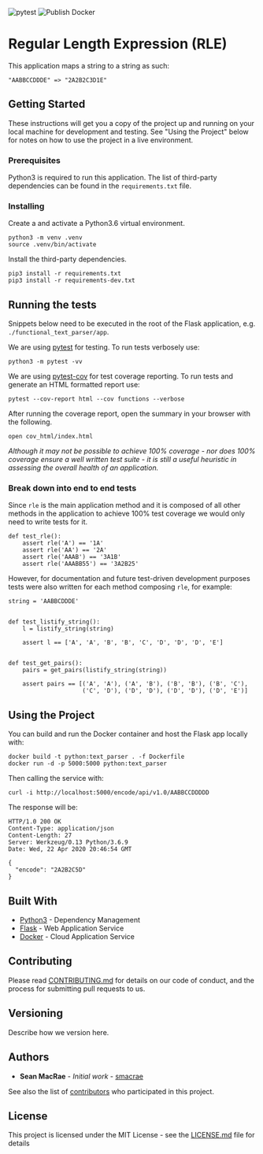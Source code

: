 ![pytest](https://github.com/macrae/functional-text-parser/workflows/pytest/badge.svg)
![Publish Docker](https://github.com/macrae/functional-text-parser/workflows/Publish%20Docker/badge.svg)

# Regular Length Expression (RLE)

This application maps a string to a string as such:

```
"AABBCCDDDE" => "2A2B2C3D1E"
```

## Getting Started

These instructions will get you a copy of the project up and running on your local machine for development and testing. See "Using the Project" below for notes on how to use the project in a live environment.

### Prerequisites

Python3 is required to run this application. The list of third-party dependencies can be found in the `requirements.txt` file.

### Installing

Create a and activate a Python3.6 virtual environment.

```
python3 -m venv .venv
source .venv/bin/activate
```

Install the third-party dependencies.

```
pip3 install -r requirements.txt
pip3 install -r requirements-dev.txt
```

## Running the tests

Snippets below need to be executed in the root of the Flask application, e.g. `./functional_text_parser/app`.

We are using [pytest](https://docs.pytest.org/en/2.9.1/getting-started.html) for testing. To run tests verbosely use:

```
python3 -m pytest -vv
```

We are using [pytest-cov](https://pytest-cov.readthedocs.io/en/latest/) for test coverage reporting. To run tests and generate an HTML formatted report use:

```
pytest --cov-report html --cov functions --verbose
```

After running the coverage report, open the summary in your browser with the following.

```
open cov_html/index.html
```

_Although it may not be possible to achieve 100% coverage - nor does 100% coverage ensure a well written test suite - it is still a useful heuristic in assessing the overall health of an application._

### Break down into end to end tests

Since `rle` is the main application method and it is composed of all other methods in the application to achieve 100% test coverage we would only need to write tests for it.

```
def test_rle():
    assert rle('A') == '1A'
    assert rle('AA') == '2A'
    assert rle('AAAB') == '3A1B'
    assert rle('AAABB55') == '3A2B25'
```

However, for documentation and future test-driven development purposes tests were also written for each method composing `rle`, for example:

```
string = 'AABBCDDDE'


def test_listify_string():
    l = listify_string(string)

    assert l == ['A', 'A', 'B', 'B', 'C', 'D', 'D', 'D', 'E']


def test_get_pairs():
    pairs = get_pairs(listify_string(string))

    assert pairs == [('A', 'A'), ('A', 'B'), ('B', 'B'), ('B', 'C'),
                     ('C', 'D'), ('D', 'D'), ('D', 'D'), ('D', 'E')]
```

## Using the Project

You can build and run the Docker container and host the Flask app locally with:

```
docker build -t python:text_parser . -f Dockerfile
docker run -d -p 5000:5000 python:text_parser
```

Then calling the service with:

```
curl -i http://localhost:5000/encode/api/v1.0/AABBCCDDDDD
```

The response will be:

```
HTTP/1.0 200 OK
Content-Type: application/json
Content-Length: 27
Server: Werkzeug/0.13 Python/3.6.9
Date: Wed, 22 Apr 2020 20:46:54 GMT

{
  "encode": "2A2B2C5D"
}
```

## Built With

* [Python3](https://docs.python.org/3/library/venv.html) - Dependency Management
* [Flask](http://flask.pocoo.org/) - Web Application Service
* [Docker](https://devcenter.heroku.com/) - Cloud Application Service

## Contributing

Please read [CONTRIBUTING.md](https://github.com/macrae/functional-text-parser/graphs/contributors) for details on our code of conduct, and the process for submitting pull requests to us.

## Versioning

Describe how we version here.

## Authors

* **Sean MacRae** - *Initial work* - [smacrae](https://github.com/macrae)

See also the list of [contributors](https://github.com/macrae/functional-text-parser/graphs/contributors) who participated in this project.

## License

This project is licensed under the MIT License - see the [LICENSE.md](https://google.com) file for details